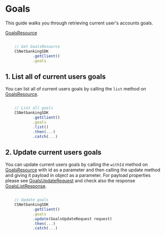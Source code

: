 # Goals

This guide walks you through retrieving current user's accounts goals.

[GoalsResource](../lib/goals/goals.ts.ts)

```javascript

    // Get GoalsResource
    CSNetbankingSDK
            .getClient()
            .goals

```

## 1. List all of current users goals

You can list all of current users goals by calling the `list` method on [GoalsResource](../lib/goals/goals.ts). 

```javascript

    // List all goals
    CSNetbankingSDK
            .getClient()
            .goals
            .list()
            .then(...)
            .catch(...)

```

## 2. Update current users goals 

You can update current users goals by calling the `withId` method on [GoalsResource](../lib/goals/goals.ts) with id as a parameter and then calling the update method and giving it payload in object as a parameter. For payload properties please see [GoalsUpdateRequest](../lib/goals/goals.ts) and check also the response [GoalsListResponse](../lib/goals/goals.ts).

```javascript

    // Update goals
    CSNetbankingSDK
            .getClient()
            .goals
            .update(GoalsUpdateRequest request)
            .then(...)
            .catch(...)

```